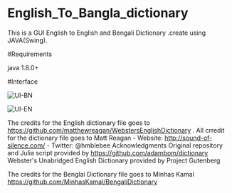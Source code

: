 # English_To_Bangla_dictionary
This is a GUI English to English and Bengali Dictionary .create using JAVA(Swing).

#Requirements

  java 1.8.0+
  
#Interface

![UI-BN](https://i.imgur.com/qJtEGDn.png)

![UI-EN](https://i.imgur.com/L6YRpnk.png)

The credits for the English dictionary file goes to https://github.com/matthewreagan/WebstersEnglishDictionary .
All crredit for the dictionary file goes to Matt Reagan - Website: http://sound-of-silence.com/ - Twitter: @hmblebee Acknowledgments Original repository and Julia script provided by https://github.com/adambom/dictionary
Webster's Unabridged English Dictionary provided by Project Gutenberg

The credits for the Benglai Dictionary file goes to  Minhas Kamal https://github.com/MinhasKamal/BengaliDictionary


